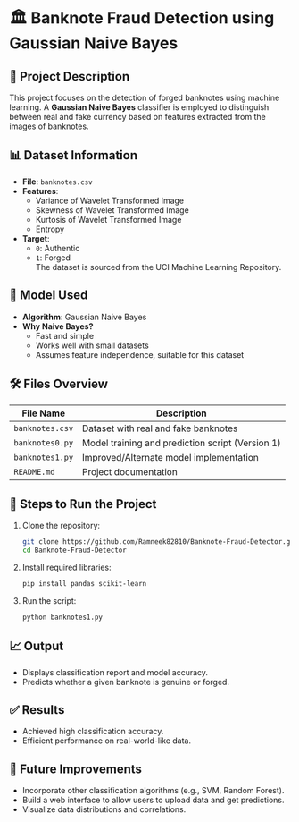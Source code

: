 # 🏛️ Banknote Fraud Detection using Gaussian Naive Bayes

## 📝 Project Description
This project focuses on the detection of forged banknotes using machine learning. A **Gaussian Naive Bayes** classifier is employed to distinguish between real and fake currency based on features extracted from the images of banknotes.

## 📊 Dataset Information
- **File**: `banknotes.csv`
- **Features**:
  - Variance of Wavelet Transformed Image
  - Skewness of Wavelet Transformed Image
  - Kurtosis of Wavelet Transformed Image
  - Entropy
- **Target**:
  - `0`: Authentic
  - `1`: Forged  
The dataset is sourced from the UCI Machine Learning Repository.

## 🧠 Model Used
- **Algorithm**: Gaussian Naive Bayes
- **Why Naive Bayes?**
  - Fast and simple
  - Works well with small datasets
  - Assumes feature independence, suitable for this dataset

## 🛠️ Files Overview
| File Name       | Description                                      |
|----------------|--------------------------------------------------|
| `banknotes.csv` | Dataset with real and fake banknotes            |
| `banknotes0.py` | Model training and prediction script (Version 1)|
| `banknotes1.py` | Improved/Alternate model implementation         |
| `README.md`     | Project documentation                           |

## 🚀 Steps to Run the Project
1. Clone the repository:
   ```bash
   git clone https://github.com/Ramneek82810/Banknote-Fraud-Detector.git
   cd Banknote-Fraud-Detector
   ```
2. Install required libraries:
   ```bash
   pip install pandas scikit-learn
   ```
3. Run the script:
   ```bash
   python banknotes1.py
   ```

## 📈 Output
- Displays classification report and model accuracy.
- Predicts whether a given banknote is genuine or forged.

## ✅ Results
- Achieved high classification accuracy.
- Efficient performance on real-world-like data.

## 📌 Future Improvements
- Incorporate other classification algorithms (e.g., SVM, Random Forest).
- Build a web interface to allow users to upload data and get predictions.
- Visualize data distributions and correlations.


